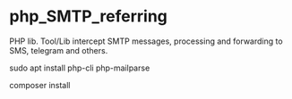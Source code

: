 # php_SMTP_referring
PHP lib. Tool/Lib intercept SMTP messages, processing and forwarding to SMS, telegram and others.

sudo apt install php-cli php-mailparse

composer install


